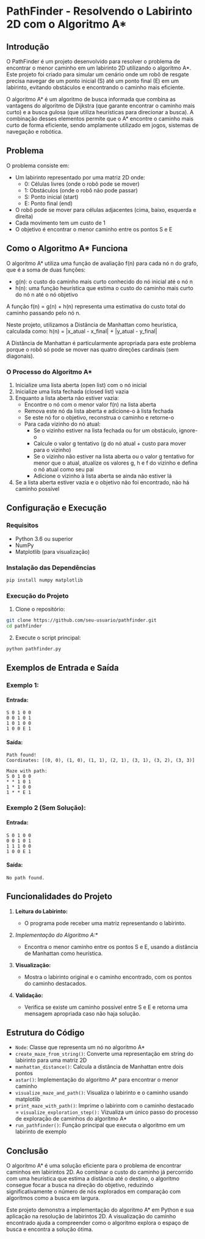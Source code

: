 # PathFinder - Resolvendo o Labirinto 2D com o Algoritmo A*

## Introdução

O PathFinder é um projeto desenvolvido para resolver o problema de encontrar o menor caminho em um labirinto 2D utilizando o algoritmo A*. Este projeto foi criado para simular um cenário onde um robô de resgate precisa navegar de um ponto inicial (S) até um ponto final (E) em um labirinto, evitando obstáculos e encontrando o caminho mais eficiente.

O algoritmo A* é um algoritmo de busca informada que combina as vantagens do algoritmo de Dijkstra (que garante encontrar o caminho mais curto) e a busca gulosa (que utiliza heurísticas para direcionar a busca). A combinação desses elementos permite que o A* encontre o caminho mais curto de forma eficiente, sendo amplamente utilizado em jogos, sistemas de navegação e robótica.

## Problema

O problema consiste em:
- Um labirinto representado por uma matriz 2D onde:
  - 0: Células livres (onde o robô pode se mover)
  - 1: Obstáculos (onde o robô não pode passar)
  - S: Ponto inicial (start)
  - E: Ponto final (end)
- O robô pode se mover para células adjacentes (cima, baixo, esquerda e direita)
- Cada movimento tem um custo de 1
- O objetivo é encontrar o menor caminho entre os pontos S e E

## Como o Algoritmo A* Funciona

O algoritmo A* utiliza uma função de avaliação f(n) para cada nó n do grafo, que é a soma de duas funções:

- g(n): o custo do caminho mais curto conhecido do nó inicial até o nó n
- h(n): uma função heurística que estima o custo do caminho mais curto do nó n até o nó objetivo

A função f(n) = g(n) + h(n) representa uma estimativa do custo total do caminho passando pelo nó n.

Neste projeto, utilizamos a Distância de Manhattan como heurística, calculada como:
h(n) = |x_atual - x_final| + |y_atual - y_final|

A Distância de Manhattan é particularmente apropriada para este problema porque o robô só pode se mover nas quatro direções cardinais (sem diagonais).

### O Processo do Algoritmo A*

1. Inicialize uma lista aberta (open list) com o nó inicial
2. Inicialize uma lista fechada (closed list) vazia
3. Enquanto a lista aberta não estiver vazia:
   - Encontre o nó com o menor valor f(n) na lista aberta
   - Remova este nó da lista aberta e adicione-o à lista fechada
   - Se este nó for o objetivo, reconstrua o caminho e retorne-o
   - Para cada vizinho do nó atual:
     - Se o vizinho estiver na lista fechada ou for um obstáculo, ignore-o
     - Calcule o valor g tentativo (g do nó atual + custo para mover para o vizinho)
     - Se o vizinho não estiver na lista aberta ou o valor g tentativo for menor que o atual, atualize os valores g, h e f do vizinho e defina o nó atual como seu pai
     - Adicione o vizinho à lista aberta se ainda não estiver lá
4. Se a lista aberta estiver vazia e o objetivo não foi encontrado, não há caminho possível

## Configuração e Execução

### Requisitos

- Python 3.6 ou superior
- NumPy
- Matplotlib (para visualização)

### Instalação das Dependências

```bash
pip install numpy matplotlib
```

### Execução do Projeto

1. Clone o repositório:
```bash
git clone https://github.com/seu-usuario/pathfinder.git
cd pathfinder
```

2. Execute o script principal:
```bash
python pathfinder.py
```

## Exemplos de Entrada e Saída

### Exemplo 1:

#### Entrada:
```
S 0 1 0 0
0 0 1 0 1
1 0 1 0 0
1 0 0 E 1
```

#### Saída:
```
Path found!
Coordinates: [(0, 0), (1, 0), (1, 1), (2, 1), (3, 1), (3, 2), (3, 3)]

Maze with path:
S 0 1 0 0
* * 1 0 1
1 * 1 0 0
1 * * E 1
```

### Exemplo 2 (Sem Solução):

#### Entrada:
```
S 0 1 0 0
0 0 1 0 1
1 1 1 0 0
1 0 0 E 1
```

#### Saída:
```
No path found.
```

## Funcionalidades do Projeto

1. **Leitura do Labirinto:**
   - O programa pode receber uma matriz representando o labirinto.

2. **Implementação do Algoritmo A*:**
   - Encontra o menor caminho entre os pontos S e E, usando a distância de Manhattan como heurística.

3. **Visualização:**
   - Mostra o labirinto original e o caminho encontrado, com os pontos do caminho destacados.

4. **Validação:**
   - Verifica se existe um caminho possível entre S e E e retorna uma mensagem apropriada caso não haja solução.

## Estrutura do Código

- `Node`: Classe que representa um nó no algoritmo A*
- `create_maze_from_string()`: Converte uma representação em string do labirinto para uma matriz 2D
- `manhattan_distance()`: Calcula a distância de Manhattan entre dois pontos
- `astar()`: Implementação do algoritmo A* para encontrar o menor caminho
- `visualize_maze_and_path()`: Visualiza o labirinto e o caminho usando matplotlib
- `print_maze_with_path()`: Imprime o labirinto com o caminho destacado
= `visualize_exploration_step():` Vizualiza um único passo do processo de exploração de caminhos do algorítmo A*
- `run_pathfinder()`: Função principal que executa o algoritmo em um labirinto de exemplo

## Conclusão

O algoritmo A* é uma solução eficiente para o problema de encontrar caminhos em labirintos 2D. Ao combinar o custo do caminho já percorrido com uma heurística que estima a distância até o destino, o algoritmo consegue focar a busca na direção do objetivo, reduzindo significativamente o número de nós explorados em comparação com algoritmos como a busca em largura.

Este projeto demonstra a implementação do algoritmo A* em Python e sua aplicação na resolução de labirintos 2D. A visualização do caminho encontrado ajuda a compreender como o algoritmo explora o espaço de busca e encontra a solução ótima.
